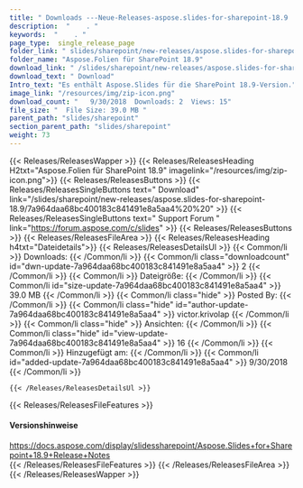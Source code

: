 ```yaml
---
title: " Downloads ---Neue-Releases-aspose.slides-for-sharepoint-18.9 . "
description:  "    . " 
keywords:  "    . " 
page_type:  single_release_page
folder_link: " slides/sharepoint/new-releases/aspose.slides-for-sharepoint-18.9/"
folder_name: "Aspose.Folien für SharePoint 18.9"
download_link: " /slides/sharepoint/new-releases/aspose.slides-for-sharepoint-18.9/7a964daa68bc400183c841491e8a5aa4"
download_text: " Download"
Intro_text: "Es enthält Aspose.Slides für die SharePoint 18.9-Version."
image_link: "/resources/img/zip-icon.png"
download_count: "   9/30/2018  Downloads: 2  Views: 15"
file_size: "  File Size: 39.0 MB "
parent_path: "slides/sharepoint"
section_parent_path: "slides/sharepoint"
weight: 73
---
```


{{< Releases/ReleasesWapper >}}
  {{< Releases/ReleasesHeading H2txt="Aspose.Folien für SharePoint 18.9" imagelink="/resources/img/zip-icon.png">}}
  {{< Releases/ReleasesButtons >}}
    {{< Releases/ReleasesSingleButtons text=" Download" link="/slides/sharepoint/new-releases/aspose.slides-for-sharepoint-18.9/7a964daa68bc400183c841491e8a5aa4%20%20" >}}
    {{< Releases/ReleasesSingleButtons text=" Support Forum " link="https://forum.aspose.com/c/slides" >}}
  {{< Releases/ReleasesButtons >}}
  {{< Releases/ReleasesFileArea >}}
    {{< Releases/ReleasesHeading h4txt="Dateidetails">}}
    {{< Releases/ReleasesDetailsUl >}}
            {{< Common/li >}} Downloads: {{< /Common/li >}}
      {{< Common/li class="downloadcount" id="dwn-update-7a964daa68bc400183c841491e8a5aa4" >}} 2 {{< /Common/li >}}
      {{< Common/li >}} Dateigröße: {{< /Common/li >}}
      {{< Common/li id="size-update-7a964daa68bc400183c841491e8a5aa4" >}} 39.0 MB {{< /Common/li >}} 
      {{< Common/li  class="hide" >}} Posted By: {{< /Common/li >}} 
      {{< Common/li class="hide" id="author-update-7a964daa68bc400183c841491e8a5aa4" >}} victor.krivolap {{< /Common/li >}}
      {{< Common/li class="hide" >}} Ansichten: {{< /Common/li >}}
      {{< Common/li class="hide" id="view-update-7a964daa68bc400183c841491e8a5aa4" >}} 16 {{< /Common/li >}}
      {{< Common/li >}} Hinzugefügt am: {{< /Common/li >}}
      {{< Common/li id="added-update-7a964daa68bc400183c841491e8a5aa4" >}} 9/30/2018 {{< /Common/li >}} 

    {{< /Releases/ReleasesDetailsUl >}}

  {{< Releases/ReleasesFileFeatures >}}
      <h4>Versionshinweise</h4><div> <a href="https://docs.aspose.com/display/slidessharepoint/Aspose.Slides+for+Sharepoint+18.9+Release+Notes">https://docs.aspose.com/display/slidessharepoint/Aspose.Slides+for+Sharepoint+18.9+Release+Notes</a></div>
  {{< /Releases/ReleasesFileFeatures >}}
 {{< /Releases/ReleasesFileArea >}}
{{< /Releases/ReleasesWapper >}}



